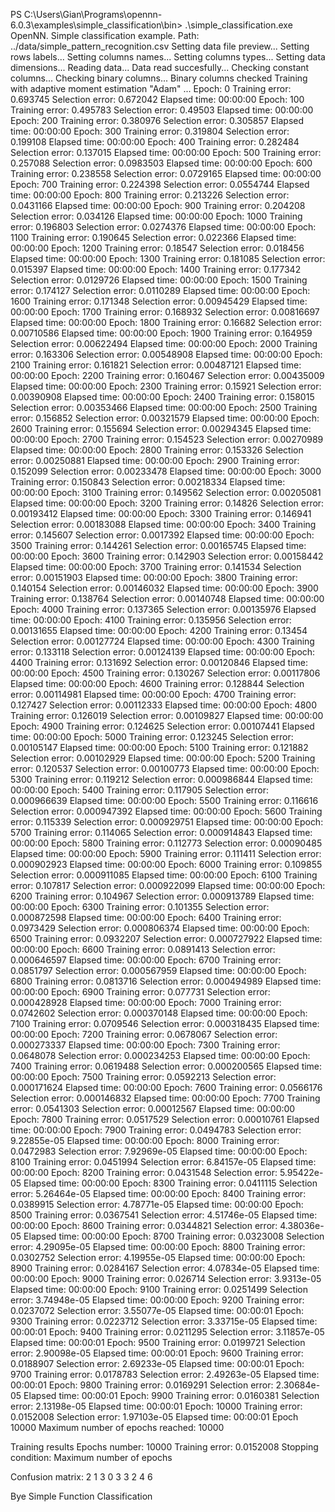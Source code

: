 PS C:\Users\Gian\Programs\opennn-6.0.3\examples\simple_classification\bin> .\simple_classification.exe
OpenNN. Simple classification example.
Path: ../data/simple_pattern_recognition.csv
Setting data file preview...
Setting rows labels...
Setting columns names...
Setting columns types...
Setting data dimensions...
Reading data...
Data read succesfully...
Checking constant columns...
Checking binary columns...
Binary columns checked
Training with adaptive moment estimation "Adam" ...
Epoch: 0
Training error: 0.693745
Selection error: 0.672042
Elapsed time: 00:00:00
Epoch: 100
Training error: 0.495783
Selection error: 0.49503
Elapsed time: 00:00:00
Epoch: 200
Training error: 0.380976
Selection error: 0.305857
Elapsed time: 00:00:00
Epoch: 300
Training error: 0.319804
Selection error: 0.199108
Elapsed time: 00:00:00
Epoch: 400
Training error: 0.282484
Selection error: 0.137015
Elapsed time: 00:00:00
Epoch: 500
Training error: 0.257088
Selection error: 0.0983503
Elapsed time: 00:00:00
Epoch: 600
Training error: 0.238558
Selection error: 0.0729165
Elapsed time: 00:00:00
Epoch: 700
Training error: 0.224398
Selection error: 0.0554744
Elapsed time: 00:00:00
Epoch: 800
Training error: 0.213226
Selection error: 0.0431166
Elapsed time: 00:00:00
Epoch: 900
Training error: 0.204208
Selection error: 0.034126
Elapsed time: 00:00:00
Epoch: 1000
Training error: 0.196803
Selection error: 0.0274376
Elapsed time: 00:00:00
Epoch: 1100
Training error: 0.190645
Selection error: 0.022366
Elapsed time: 00:00:00
Epoch: 1200
Training error: 0.18547
Selection error: 0.018456
Elapsed time: 00:00:00
Epoch: 1300
Training error: 0.181085
Selection error: 0.015397
Elapsed time: 00:00:00
Epoch: 1400
Training error: 0.177342
Selection error: 0.0129726
Elapsed time: 00:00:00
Epoch: 1500
Training error: 0.174127
Selection error: 0.0110289
Elapsed time: 00:00:00
Epoch: 1600
Training error: 0.171348
Selection error: 0.00945429
Elapsed time: 00:00:00
Epoch: 1700
Training error: 0.168932
Selection error: 0.00816697
Elapsed time: 00:00:00
Epoch: 1800
Training error: 0.16682
Selection error: 0.00710586
Elapsed time: 00:00:00
Epoch: 1900
Training error: 0.164959
Selection error: 0.00622494
Elapsed time: 00:00:00
Epoch: 2000
Training error: 0.163306
Selection error: 0.00548908
Elapsed time: 00:00:00
Epoch: 2100
Training error: 0.161821
Selection error: 0.00487121
Elapsed time: 00:00:00
Epoch: 2200
Training error: 0.160467
Selection error: 0.00435009
Elapsed time: 00:00:00
Epoch: 2300
Training error: 0.15921
Selection error: 0.00390908
Elapsed time: 00:00:00
Epoch: 2400
Training error: 0.158015
Selection error: 0.00353466
Elapsed time: 00:00:00
Epoch: 2500
Training error: 0.156852
Selection error: 0.00321579
Elapsed time: 00:00:00
Epoch: 2600
Training error: 0.155694
Selection error: 0.00294345
Elapsed time: 00:00:00
Epoch: 2700
Training error: 0.154523
Selection error: 0.00270989
Elapsed time: 00:00:00
Epoch: 2800
Training error: 0.153326
Selection error: 0.00250881
Elapsed time: 00:00:00
Epoch: 2900
Training error: 0.152099
Selection error: 0.00233478
Elapsed time: 00:00:00
Epoch: 3000
Training error: 0.150843
Selection error: 0.00218334
Elapsed time: 00:00:00
Epoch: 3100
Training error: 0.149562
Selection error: 0.00205081
Elapsed time: 00:00:00
Epoch: 3200
Training error: 0.14826
Selection error: 0.00193412
Elapsed time: 00:00:00
Epoch: 3300
Training error: 0.146941
Selection error: 0.00183088
Elapsed time: 00:00:00
Epoch: 3400
Training error: 0.145607
Selection error: 0.0017392
Elapsed time: 00:00:00
Epoch: 3500
Training error: 0.144261
Selection error: 0.00165745
Elapsed time: 00:00:00
Epoch: 3600
Training error: 0.142903
Selection error: 0.00158442
Elapsed time: 00:00:00
Epoch: 3700
Training error: 0.141534
Selection error: 0.00151903
Elapsed time: 00:00:00
Epoch: 3800
Training error: 0.140154
Selection error: 0.00146032
Elapsed time: 00:00:00
Epoch: 3900
Training error: 0.138764
Selection error: 0.00140748
Elapsed time: 00:00:00
Epoch: 4000
Training error: 0.137365
Selection error: 0.00135976
Elapsed time: 00:00:00
Epoch: 4100
Training error: 0.135956
Selection error: 0.00131655
Elapsed time: 00:00:00
Epoch: 4200
Training error: 0.13454
Selection error: 0.00127724
Elapsed time: 00:00:00
Epoch: 4300
Training error: 0.133118
Selection error: 0.00124139
Elapsed time: 00:00:00
Epoch: 4400
Training error: 0.131692
Selection error: 0.00120846
Elapsed time: 00:00:00
Epoch: 4500
Training error: 0.130267
Selection error: 0.00117806
Elapsed time: 00:00:00
Epoch: 4600
Training error: 0.128844
Selection error: 0.00114981
Elapsed time: 00:00:00
Epoch: 4700
Training error: 0.127427
Selection error: 0.00112333
Elapsed time: 00:00:00
Epoch: 4800
Training error: 0.126019
Selection error: 0.00109827
Elapsed time: 00:00:00
Epoch: 4900
Training error: 0.124625
Selection error: 0.00107441
Elapsed time: 00:00:00
Epoch: 5000
Training error: 0.123245
Selection error: 0.00105147
Elapsed time: 00:00:00
Epoch: 5100
Training error: 0.121882
Selection error: 0.00102929
Elapsed time: 00:00:00
Epoch: 5200
Training error: 0.120537
Selection error: 0.00100773
Elapsed time: 00:00:00
Epoch: 5300
Training error: 0.119212
Selection error: 0.000986844
Elapsed time: 00:00:00
Epoch: 5400
Training error: 0.117905
Selection error: 0.000966639
Elapsed time: 00:00:00
Epoch: 5500
Training error: 0.116616
Selection error: 0.000947392
Elapsed time: 00:00:00
Epoch: 5600
Training error: 0.115339
Selection error: 0.000929751
Elapsed time: 00:00:00
Epoch: 5700
Training error: 0.114065
Selection error: 0.000914843
Elapsed time: 00:00:00
Epoch: 5800
Training error: 0.112773
Selection error: 0.00090485
Elapsed time: 00:00:00
Epoch: 5900
Training error: 0.111411
Selection error: 0.000902923
Elapsed time: 00:00:00
Epoch: 6000
Training error: 0.109855
Selection error: 0.000911085
Elapsed time: 00:00:00
Epoch: 6100
Training error: 0.107817
Selection error: 0.000922099
Elapsed time: 00:00:00
Epoch: 6200
Training error: 0.104967
Selection error: 0.000913789
Elapsed time: 00:00:00
Epoch: 6300
Training error: 0.101355
Selection error: 0.000872598
Elapsed time: 00:00:00
Epoch: 6400
Training error: 0.0973429
Selection error: 0.000806374
Elapsed time: 00:00:00
Epoch: 6500
Training error: 0.0932207
Selection error: 0.000727922
Elapsed time: 00:00:00
Epoch: 6600
Training error: 0.0891413
Selection error: 0.000646597
Elapsed time: 00:00:00
Epoch: 6700
Training error: 0.0851797
Selection error: 0.000567959
Elapsed time: 00:00:00
Epoch: 6800
Training error: 0.0813716
Selection error: 0.000494989
Elapsed time: 00:00:00
Epoch: 6900
Training error: 0.077731
Selection error: 0.000428928
Elapsed time: 00:00:00
Epoch: 7000
Training error: 0.0742602
Selection error: 0.000370148
Elapsed time: 00:00:00
Epoch: 7100
Training error: 0.0709546
Selection error: 0.000318435
Elapsed time: 00:00:00
Epoch: 7200
Training error: 0.0678067
Selection error: 0.000273337
Elapsed time: 00:00:00
Epoch: 7300
Training error: 0.0648078
Selection error: 0.000234253
Elapsed time: 00:00:00
Epoch: 7400
Training error: 0.0619488
Selection error: 0.000200565
Elapsed time: 00:00:00
Epoch: 7500
Training error: 0.0592213
Selection error: 0.000171624
Elapsed time: 00:00:00
Epoch: 7600
Training error: 0.0566176
Selection error: 0.000146832
Elapsed time: 00:00:00
Epoch: 7700
Training error: 0.0541303
Selection error: 0.00012567
Elapsed time: 00:00:00
Epoch: 7800
Training error: 0.0517529
Selection error: 0.00010761
Elapsed time: 00:00:00
Epoch: 7900
Training error: 0.0494783
Selection error: 9.22855e-05
Elapsed time: 00:00:00
Epoch: 8000
Training error: 0.0472983
Selection error: 7.92969e-05
Elapsed time: 00:00:00
Epoch: 8100
Training error: 0.0451994
Selection error: 6.84157e-05
Elapsed time: 00:00:00
Epoch: 8200
Training error: 0.0431548
Selection error: 5.95422e-05
Elapsed time: 00:00:00
Epoch: 8300
Training error: 0.0411115
Selection error: 5.26464e-05
Elapsed time: 00:00:00
Epoch: 8400
Training error: 0.0389915
Selection error: 4.78771e-05
Elapsed time: 00:00:00
Epoch: 8500
Training error: 0.0367541
Selection error: 4.51746e-05
Elapsed time: 00:00:00
Epoch: 8600
Training error: 0.0344821
Selection error: 4.38036e-05
Elapsed time: 00:00:00
Epoch: 8700
Training error: 0.0323008
Selection error: 4.29095e-05
Elapsed time: 00:00:00
Epoch: 8800
Training error: 0.0302752
Selection error: 4.19955e-05
Elapsed time: 00:00:00
Epoch: 8900
Training error: 0.0284167
Selection error: 4.07834e-05
Elapsed time: 00:00:00
Epoch: 9000
Training error: 0.026714
Selection error: 3.9313e-05
Elapsed time: 00:00:00
Epoch: 9100
Training error: 0.0251499
Selection error: 3.74948e-05
Elapsed time: 00:00:00
Epoch: 9200
Training error: 0.0237072
Selection error: 3.55077e-05
Elapsed time: 00:00:01
Epoch: 9300
Training error: 0.0223712
Selection error: 3.33715e-05
Elapsed time: 00:00:01
Epoch: 9400
Training error: 0.0211295
Selection error: 3.11857e-05
Elapsed time: 00:00:01
Epoch: 9500
Training error: 0.0199721
Selection error: 2.90098e-05
Elapsed time: 00:00:01
Epoch: 9600
Training error: 0.0188907
Selection error: 2.69233e-05
Elapsed time: 00:00:01
Epoch: 9700
Training error: 0.0178783
Selection error: 2.49263e-05
Elapsed time: 00:00:01
Epoch: 9800
Training error: 0.0169291
Selection error: 2.30684e-05
Elapsed time: 00:00:01
Epoch: 9900
Training error: 0.0160381
Selection error: 2.13198e-05
Elapsed time: 00:00:01
Epoch: 10000
Training error: 0.0152008
Selection error: 1.97103e-05
Elapsed time: 00:00:01
Epoch 10000
Maximum number of epochs reached: 10000

Training results
Epochs number: 10000
Training error: 0.0152008
Stopping condition: Maximum number of epochs

Confusion matrix:
2 1 3
0 3 3
2 4 6

Bye Simple Function Classification